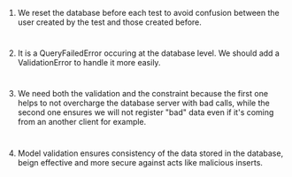1) We reset the database before each test to avoid confusion between the user created by the test and those created before.
#
2) It is a QueryFailedError occuring at the database level. We should add a ValidationError to handle it more easily.
#
3) We need both the validation and the constraint because the first one helps to not overcharge the database server with bad calls, while the second one ensures we will not register "bad" data even if it's coming from an another client for example.
#
4) Model validation ensures consistency of the data stored in the database, beign effective and more secure against acts like malicious inserts.